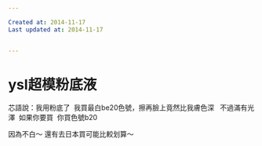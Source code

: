 ```yaml
---

Created at: 2014-11-17
Last updated at: 2014-11-17


---
```


# ysl超模粉底液


芯語說：我用粉底了  我買最白be20色號，擦再臉上竟然比我膚色深   不過滿有光澤  如果你要買  你買色號b20

因為不白～
還有去日本買可能比較划算～

